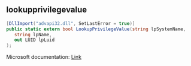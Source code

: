 ## lookupprivilegevalue

```csharp
[DllImport("advapi32.dll", SetLastError = true)]
public static extern bool LookupPrivilegeValue(string lpSystemName,
   string lpName,
   out LUID lpLuid
);
```

Microsoft documentation: [Link](https://docs.microsoft.com/en-us/windows/win32/api/winbase/nf-winbase-lookupprivilegevaluea)
